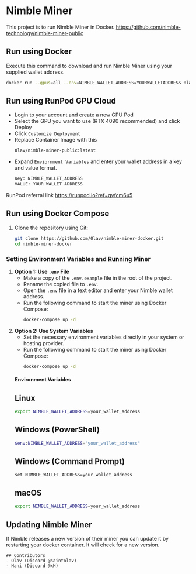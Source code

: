 # Nimble Miner

This project is to run Nimble Miner in Docker.
https://github.com/nimble-technology/nimble-miner-public

## Run using Docker

Execute this command to download and run Nimble Miner using your supplied wallet address.

```sh
docker run --gpus=all --env=NIMBLE_WALLET_ADDRESS=YOURWALLETADDRESS 0lav/nimble-miner-public
```

## Run using RunPod GPU Cloud
- Login to your account and create a new GPU Pod
- Select the GPU you want to use (RTX 4090 recommended) and click Deploy
- Click `Customize Deployment`
- Replace Container Image with this
  ```sh
  0lav/nimble-miner-public:latest

- Expand `Enviornment Variables` and enter your wallet address in a key and value format.
  ```sh
  Key: NIMBLE_WALLET_ADDRESS
  VALUE: YOUR WALLET ADDRESS
  
RunPod referral link https://runpod.io?ref=qvfcm6u5 

## Run using Docker Compose

1. Clone the repository using Git:

   ```sh
   git clone https://github.com/0lav/nimble-miner-docker.git
   cd nimble-miner-docker
   
### Setting Environment Variables and Running Miner

1. **Option 1: Use `.env` File**
   - Make a copy of the `.env.example` file in the root of the project.
   - Rename the copied file to `.env`.
   - Open the `.env` file in a text editor and enter your Nimble wallet address.
   - Run the following command to start the miner using Docker Compose:
     ```sh
     docker-compose up -d
     
2. **Option 2: Use System Variables**
   - Set the necessary environment variables directly in your system or hosting provider.
   - Run the following command to start the miner using Docker Compose:
     ```sh
     docker-compose up -d

    #### Environment Variables 
    ## Linux
    ```sh
    export NIMBLE_WALLET_ADDRESS=your_wallet_address
    ```
    ## Windows (PowerShell)
    ```powershell
    $env:NIMBLE_WALLET_ADDRESS="your_wallet_address"
    ```
    ## Windows (Command Prompt)
    ```batch
    set NIMBLE_WALLET_ADDRESS=your_wallet_address
    ```
    ## macOS
    ```sh
    export NIMBLE_WALLET_ADDRESS=your_wallet_address
    ```
## Updating Nimble Miner
   If Nimble releases a new version of their miner you can update it by restarting your docker container. It will check for a new version. 
```
## Contributors
- Olav (Discord @saintolav)
- Hani (Discord @xH)
